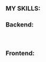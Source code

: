 ### MY SKILLS:

### Backend:
<img src="https://img.shields.io/badge/-PYTHON-aqua?style=for-the-badge&logo=Python" alt=""> <img src="https://img.shields.io/badge/-Django-green?style=for-the-badge&logo=django" alt=""> <img src="https://img.shields.io/badge/-postgresql-gold?style=for-the-badge&logo=postgresql" alt="">
### Frontend:
<img src="https://img.shields.io/badge/-html-black?style=for-the-badge&logo=html5" alt=""> <img src="https://img.shields.io/badge/-css-black?style=for-the-badge&logo=css3" alt=""> <img src="https://img.shields.io/badge/-javascript-critical?style=for-the-badge&logo=javascript" alt=""> <img src="https://img.shields.io/badge/-react-blue?style=for-the-badge&logo=react" alt="">
